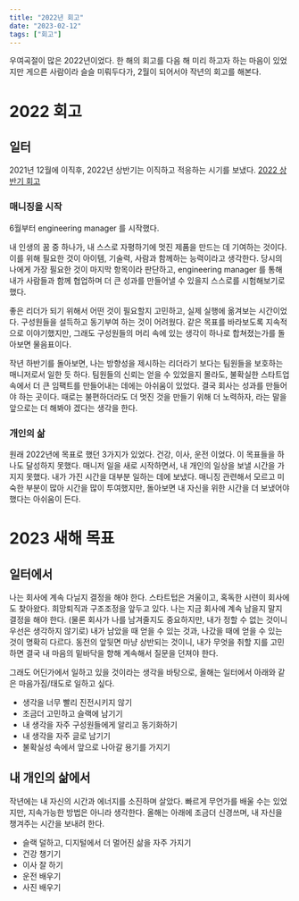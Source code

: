 ```yaml
---
title: "2022년 회고"
date: "2023-02-12"
tags: ["회고"]
---
```


우여곡절이 많은 2022년이었다. 한 해의 회고를 다음 해 미리 하고자 하는 마음이 있었지만 게으른 사람이라 슬슬 미뤄두다가, 2월이 되어서야 작년의 회고를 해본다.

<!-- end -->

# 2022 회고

## 일터

2021년 12월에 이직후, 2022년 상반기는 이직하고 적응하는 시기를 보냈다. [2022 상반기 회고](../2022-first-half-retrospect/)

### 매니징을 시작

6월부터 engineering manager 를 시작했다.

내 인생의 꿈 중 하나가, 내 스스로 자평하기에 멋진 제품을 만드는 데 기여하는 것이다. 이를 위해 필요한 것이 아이템, 기술력, 사람과 함께하는 능력이라고 생각한다. 당시의 나에게 가장 필요한 것이 마지막 항목이라 판단하고, engineering manager 를 통해 내가 사람들과 함께 협업하며 더 큰 성과를 만들어낼 수 있을지 스스로를 시험해보기로 했다.

좋은 리더가 되기 위해서 어떤 것이 필요할지 고민하고, 실제 실행에 옮겨보는 시간이었다. 구성원들을 설득하고 동기부여 하는 것이 어려웠다. 같은 목표를 바라보도록 지속적으로 이야기했지만, 그래도 구성원들의 머리 속에 있는 생각이 하나로 합쳐졌는가를 돌아보면 물음표이다.

작년 하반기를 돌아보면, 나는 방향성을 제시하는 리더라기 보다는 팀원들을 보호하는 매니저로서 일한 듯 하다. 팀원들의 신뢰는 얻을 수 있었을지 몰라도, 불확실한 스타트업 속에서 더 큰 임팩트를 만들어내는 데에는 아쉬움이 있었다. 결국 회사는 성과를 만들어야 하는 곳이다. 때로는 불편하더라도 더 멋진 것을 만들기 위해 더 노력하자, 라는 말을 앞으로는 더 해봐야 겠다는 생각을 한다.

### 개인의 삶

원래 2022년에 목표로 했던 3가지가 있었다. 건강, 이사, 운전 이었다. 이 목표들을 하나도 달성하지 못했다.
매니저 일을 새로 시작하면서, 내 개인의 일상을 보낼 시간을 가지지 못했다. 내가 가진 시간을 대부분 일하는 데에 보냈다. 매니징 관련해서 모르고 미숙한 부분이 많아 시간을 많이 투여했지만, 돌아보면 내 자신을 위한 시간을 더 보냈어야 했다는 아쉬움이 든다.

# 2023 새해 목표

## 일터에서

나는 회사에 계속 다닐지 결정을 해야 한다. 스타트텁은 겨울이고, 혹독한 시련이 회사에도 찾아왔다. 희망퇴직과 구조조정을 앞두고 있다. 나는 지금 회사에 계속 남을지 말지 결정을 해야 한다. (물론 회사가 나를 남겨줄지도 중요하지만, 내가 정할 수 없는 것이니 우선은 생각하지 않기로) 내가 남았을 때 얻을 수 있는 것과, 나갔을 때에 얻을 수 있는 것이 명확히 다르다. 동전의 앞뒷면 마냥 상반되는 것이니, 내가 무엇을 취할 지를 고민하면 결국 내 마음의 밑바닥을 향해 계속해서 질문을 던져야 한다.

그래도 어딘가에서 일하고 있을 것이라는 생각을 바탕으로, 올해는 일터에서 아래와 같은 마음가짐/태도로 일하고 싶다.

- 생각을 너무 빨리 진전시키지 않기
- 조금더 고민하고 슬랙에 남기기
- 내 생각을 자주 구성원들에게 알리고 동기화하기
- 내 생각을 자주 글로 남기기
- 불확실성 속에서 앞으로 나아갈 용기를 가지기

## 내 개인의 삶에서

작년에는 내 자신의 시간과 에너지를 소진하며 살았다. 빠르게 무언가를 배울 수는 있었지만, 지속가능한 방법은 아니라 생각한다. 올해는 아래에 조금더 신경쓰며, 내 자신을 챙겨주는 시간을 보내려 한다.

- 슬랙 덜하고, 디지털에서 더 멀어진 삶을 자주 가지기
- 건강 챙기기
- 이사 잘 하기
- 운전 배우기
- 사진 배우기
